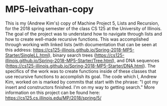 # MP5-leivathan-copy
This is my (Andrew Kim's) copy of Machine Project 5, Lists and Recursion, for the 2018 spring semester of the class CS 125 at the University of Illinois.
The goal of the project was to understand how to navigate through lists and how to create well-made recursive functions.
This was accomplished through working with linked lists (with documentation that can be seen at this address: https://cs125-illinois.github.io/Spring-2018-MP5-Starter/SingleLL.html), binary search trees (https://cs125-illinois.github.io/Spring-2018-MP5-Starter/Tree.html), and DNA sequences (https://cs125-illinois.github.io/Spring-2018-MP5-Starter/DNA.html).
The specifics of the work was to create functions inside of these classes that use recursive functions to accomplish its goal.
The code which I, Andrew Kim, worked on is marked by commits that start with the phrase: "I got my insert and constructors finished. I'm on my way to getting search."
More information on this project can be found here: https://cs125.cs.illinois.edu/MP/2018/spring/5/
